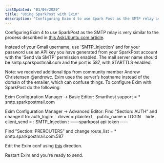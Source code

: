 ```yaml
---
lastUpdated: "01/06/2020"
title: "Using SparkPost with Exim"
description: "Configuring Exim 4 to use Spark Post as the SMTP relay is very similar to the process described in this Ask Ubuntu com article Instead of your Gmail username use SMTP Injection and for your password use an API key you have generated from your Spark Post account with the..."
---
```


Configuring Exim 4 to use SparkPost as the SMTP relay is very similar to the process described in [this AskUbuntu.com article](http://askubuntu.com/questions/167043/how-do-i-configure-exim4-to-send-mail-through-a-password-protected-ssl-smtp-mail).

Instead of your Gmail username, use 'SMTP_Injection' and for your password use an API key you have generated from your SparkPost account with the 'Send via SMTP' permission enabled. The mail server name should be smtp.sparkpostmail.com and the port is 587, with STARTTLS enabled.

Note: we received additional tips from community member Andrew Christensen @andrewc. Exim uses the server’s hostname instead of the domain of the emailer, which can confuse things. To configure Exim with SparkPost do the following:

Exim Configuration Manager -> Basic Editor:
Smarthost support = * smtp.sparkpostmail.com

Exim Configuration Manager -> Advanced Editor:
Find "Section: AUTH” and change it to:
auth_login:
   driver = plaintext
   public_name = LOGIN
   hide client_send = : SMTP_Injection : ——sparkpost api token ----

Find "Section: PREROUTERS” and change route_list = * smtp.sparkpostmail.com:587

Edit the Exim conf using [this](https://forums.cpanel.net/threads/easy-fix-your-smtp-banner-smtp-greeting-and-reverse-dns-for-dedicated-ips.391311/) direction.

Restart Exim and you're ready to send.
